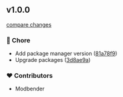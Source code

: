 

## v1.0.0

[compare changes](https://github.com/modbender/nuxt-toastify/compare/0.0.2...v1.0.0)

### 🏡 Chore

- Add package manager version ([81a78f9](https://github.com/modbender/nuxt-toastify/commit/81a78f9))
- Upgrade packages ([3d8ae9a](https://github.com/modbender/nuxt-toastify/commit/3d8ae9a))

### ❤️ Contributors

- Modbender